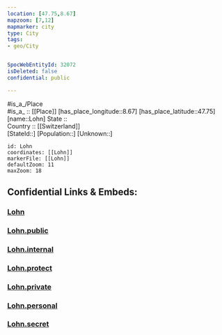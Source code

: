 ```yaml
---
location: [47.75,8.67] 
mapzoom: [7,12] 
mapmarker: city 
type: City
tags:
- geo/City


SpocWebEntityId: 32072
isDeleted: false
confidential: public

---
```

#is_a_/Place  
#is_a_ :: [[Place]] 
[has_place_longitude::8.67] 
[has_place_latitude::47.75] 
[name::Lohn] 
State ::  
Country :: [[Switzerland]]  
[StateId::] 
[Population::] 
[Unknown::] 


```leaflet
id: Lohn
coordinates: [[Lohn]] 
markerFile: [[Lohn]] 
defaultZoom: 11 
maxZoom: 18
```


## Confidential Links & Embeds: 

### [Lohn](/_Standards/Earth/Continent/Europe/Europe~Central/Switzerland/Switzerland~Cantons/Schaffhausen/City/Lohn.md) 

### [Lohn.public](/_public/Earth/Continent/Europe/Europe~Central/Switzerland/Switzerland~Cantons/Schaffhausen/City/Lohn.public.md) 

### [Lohn.internal](/_internal/Earth/Continent/Europe/Europe~Central/Switzerland/Switzerland~Cantons/Schaffhausen/City/Lohn.internal.md) 

### [Lohn.protect](/_protect/Earth/Continent/Europe/Europe~Central/Switzerland/Switzerland~Cantons/Schaffhausen/City/Lohn.protect.md) 

### [Lohn.private](/_private/Earth/Continent/Europe/Europe~Central/Switzerland/Switzerland~Cantons/Schaffhausen/City/Lohn.private.md) 

### [Lohn.personal](/_personal/Earth/Continent/Europe/Europe~Central/Switzerland/Switzerland~Cantons/Schaffhausen/City/Lohn.personal.md) 

### [Lohn.secret](/_secret/Earth/Continent/Europe/Europe~Central/Switzerland/Switzerland~Cantons/Schaffhausen/City/Lohn.secret.md)

